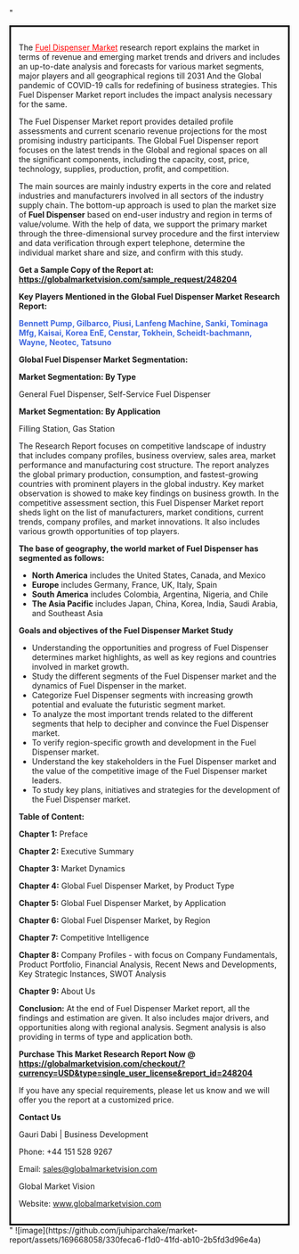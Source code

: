 "<div style='border: 3px solid black; padding: 1em;'>

The <a style='color: #ff0000;' href='https://globalmarketvision.com/reports/global-fuel-dispenser-market/248204'>Fuel Dispenser Market</a> research report explains the market in terms of revenue and emerging market trends and drivers and includes an up-to-date analysis and forecasts for various market segments, major players and all geographical regions till 2031 And the Global pandemic of COVID-19 calls for redefining of business strategies. This Fuel Dispenser Market report includes the impact analysis necessary for the same.

The Fuel Dispenser Market report provides detailed profile assessments and current scenario revenue projections for the most promising industry participants. The Global Fuel Dispenser report focuses on the latest trends in the Global and regional spaces on all the significant components, including the capacity, cost, price, technology, supplies, production, profit, and competition.

The main sources are mainly industry experts in the core and related industries and manufacturers involved in all sectors of the industry supply chain. The bottom-up approach is used to plan the market size of <strong>Fuel Dispenser</strong> based on end-user industry and region in terms of value/volume. With the help of data, we support the primary market through the three-dimensional survey procedure and the first interview and data verification through expert telephone, determine the individual market share and size, and confirm with this study.

<strong>Get a Sample Copy of the Report at:</strong><strong> <a style='color: #ff0000;' href='https://globalmarketvision.com/sample_request/248204?utm_source=linkedinPulse&utm_medium=Juhi&utm_campaign=Juhi'><strong>https://globalmarketvision.com/sample_request/248204</strong></a></strong>

<strong>Key Players Mentioned in the Global Fuel Dispenser Market Research Report:</strong>

<strong style='color: #4169e1;'>Bennett Pump, Gilbarco, Piusi, Lanfeng Machine, Sanki, Tominaga Mfg, Kaisai, Korea EnE, Censtar, Tokhein, Scheidt-bachmann, Wayne, Neotec, Tatsuno</strong>

<strong>Global Fuel Dispenser Market Segmentation:</strong>

<strong>Market Segmentation: By Type</strong>

General Fuel Dispenser, Self-Service Fuel Dispenser

<strong>Market Segmentation: By Application</strong>

Filling Station, Gas Station

The Research Report focuses on competitive landscape of industry that includes company profiles, business overview, sales area, market performance and manufacturing cost structure. The report analyzes the global primary production, consumption, and fastest-growing countries with prominent players in the global industry. Key market observation is showed to make key findings on business growth. In the competitive assessment section, this Fuel Dispenser Market report sheds light on the list of manufacturers, market conditions, current trends, company profiles, and market innovations. It also includes various growth opportunities of top players.

<strong>The base of geography, the world market of Fuel Dispenser has segmented as follows:</strong>
<ul>
  <li><strong>North America</strong> includes the United States, Canada, and Mexico</li>
  <li><strong>Europe</strong> includes Germany, France, UK, Italy, Spain</li>
  <li><strong>South America</strong> includes Colombia, Argentina, Nigeria, and Chile</li>
  <li><strong>The Asia Pacific</strong> includes Japan, China, Korea, India, Saudi Arabia, and Southeast Asia</li>
</ul>
<strong>Goals and objectives of the Fuel Dispenser Market Study</strong>
<ul>
  <li>Understanding the opportunities and progress of Fuel Dispenser determines market highlights, as well as key regions and countries involved in market growth.</li>
  <li>Study the different segments of the Fuel Dispenser market and the dynamics of Fuel Dispenser in the market.</li>
  <li>Categorize Fuel Dispenser segments with increasing growth potential and evaluate the futuristic segment market.</li>
  <li>To analyze the most important trends related to the different segments that help to decipher and convince the Fuel Dispenser market.</li>
  <li>To verify region-specific growth and development in the Fuel Dispenser market.</li>
  <li>Understand the key stakeholders in the Fuel Dispenser market and the value of the competitive image of the Fuel Dispenser market leaders.</li>
  <li>To study key plans, initiatives and strategies for the development of the Fuel Dispenser market.</li>
</ul>
<strong>Table of Content:</strong>

<strong>Chapter 1:</strong> Preface

<strong>Chapter 2:</strong> Executive Summary

<strong>Chapter 3:</strong> Market Dynamics

<strong>Chapter 4:</strong> Global Fuel Dispenser Market, by Product Type

<strong>Chapter 5:</strong> Global Fuel Dispenser Market, by Application

<strong>Chapter 6:</strong> Global Fuel Dispenser Market, by Region

<strong>Chapter 7:</strong> Competitive Intelligence

<strong>Chapter 8:</strong> Company Profiles - with focus on Company Fundamentals, Product Portfolio, Financial Analysis, Recent News and Developments, Key Strategic Instances, SWOT Analysis

<strong>Chapter 9:</strong> About Us

<strong>Conclusion:</strong> At the end of Fuel Dispenser Market report, all the findings and estimation are given. It also includes major drivers, and opportunities along with regional analysis. Segment analysis is also providing in terms of type and application both.

<strong>Purchase This Market Research Report Now @</strong><strong> <strong><a style='color: #ff0000;' href='https://globalmarketvision.com/checkout/?currency=USD&type=single_user_license&report_id=248204?utm_source=linkedinPulse&utm_medium=Juhi&utm_campaign=Juhi'>https://globalmarketvision.com/checkout/?currency=USD&type=single_user_license&report_id=248204</a></strong>
</strong>

If you have any special requirements, please let us know and we will offer you the report at a customized price.

<strong>Contact Us</strong>

Gauri Dabi | Business Development

Phone: +44 151 528 9267

Email: <a href='mailto:sales@globalmarketvision.com'>sales@globalmarketvision.com</a>

Global Market Vision

Website: <a href='http://www.globalmarketvision.com/'>www.globalmarketvision.com</a>

</div>"
![image](https://github.com/juhiparchake/market-report/assets/169668058/330feca6-f1d0-41fd-ab10-2b5fd3d96e4a)
